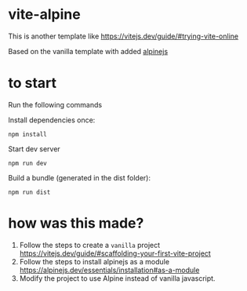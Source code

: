 # vite-alpine

This is another template like
https://vitejs.dev/guide/#trying-vite-online

Based on the vanilla template with added [alpinejs](https://alpinejs.dev/)

# to start

Run the following commands

Install dependencies once:
```
npm install
```
Start dev server
```
npm run dev
```

Build a bundle (generated in the dist folder):
```
npm run dist
```

# how was this made?

1. Follow the steps to create a `vanilla` project 
  https://vitejs.dev/guide/#scaffolding-your-first-vite-project 
2. Follow the steps to install alpinejs as a module
  https://alpinejs.dev/essentials/installation#as-a-module
3. Modify the project to use Alpine instead of vanilla javascript.